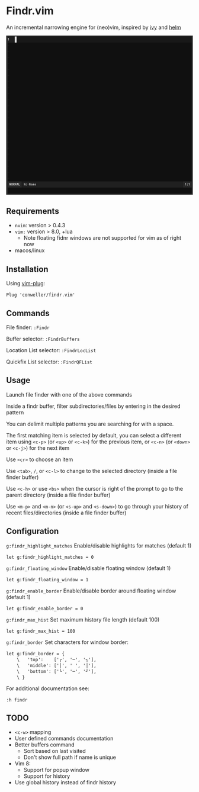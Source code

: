 # Findr.vim
An incremental narrowing engine for (neo)vim, inspired by
[ivy](https://github.com/abo-abo/swiper) and
[helm](https://github.com/emacs-helm/helm)

![Screenshot](screenshots/findr.gif)


## Requirements
* `nvim`: version > 0.4.3
* `vim:` version > 8.0, +lua
    * Note floating fidnr windows are not supported for vim as of right now
* macos/linux

## Installation
Using [vim-plug](https://github.com/junegunn/vim-plug):
```vim
Plug 'conweller/findr.vim'
```

## Commands
File finder: `:Findr`

Buffer selector: `:FindrBuffers`

Location List selector: `:FindrLocList`

Quickfix List selector: `:FindrQFList`

## Usage
Launch file finder with one of the above commands

Inside a findr buffer, filter subdirectories/files by entering in the desired
pattern

You can delimit multiple patterns you are searching for with a space.

The first matching item is selected by default, you can select a different
item using `<c-p>` (or `<up>` or  `<c-k>`) for the previous item, or `<c-n>`
(or `<down>` or  `<c-j>`) for the next item

Use `<cr>` to choose an item

Use `<tab>`, `/`, or `<c-l>` to change to the selected directory (inside a file
finder buffer)

Use `<c-h>` or use `<bs>` when the cursor is right of the prompt to go to the
parent directory (inside a file finder buffer)

Use `<m-p>` and `<m-n>` (or `<s-up>` and `<s-down>`) to go through your history
of recent files/directories (inside a file finder buffer)

## Configuration
`g:findr_highlight_matches` Enable/disable highlights for matches (default 1)
```vim
let g:findr_highlight_matches = 0
```

`g:findr_floating_window` Enable/disable floating window (default 1)
```vim
let g:findr_floating_window = 1
```

`g:findr_enable_border` Enable/disable border around floating window (default 1)
```vim
let g:findr_enable_border = 0
```

`g:findr_max_hist` Set maximum history file length (default 100)
```vim
let g:findr_max_hist = 100
```

`g:findr_border` Set characters for window border:

```vim
let g:findr_border = {
    \   'top':    ['┌', '─', '┐'],
    \   'middle': ['│', ' ', '│'],
    \   'bottom': ['└', '─', '┘'],
    \ }
```

For additional documentation see:
```vim
:h findr
```

## TODO
* `<c-w>` mapping
* User defined commands documentation
* Better buffers command
    * Sort based on last visited
    * Don't show full path if name is unique
* Vim 8:
    * Support for popup window
    * Support for history
* Use global history instead of findr history
